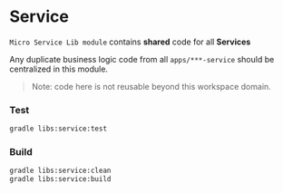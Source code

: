 # Service

`Micro Service Lib module` contains **shared** code for all **Services**

Any duplicate business logic code from all `apps/***-service` should be centralized in this module.

> Note: code here is not reusable beyond this workspace domain.

### Test

```bash
gradle libs:service:test
```

### Build

```bash
gradle libs:service:clean
gradle libs:service:build
```

